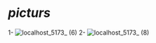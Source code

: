 # <i>picturs</i>
1-
![localhost_5173_ (6)](https://github.com/e-Karimi/car-app/assets/28589917/6c5892dc-14aa-4ed2-a1b2-4b4b50377d36)
2-
![localhost_5173_ (8)](https://github.com/e-Karimi/car-app/assets/28589917/1503a842-3c8c-42ff-957f-ac566f56d03a)
